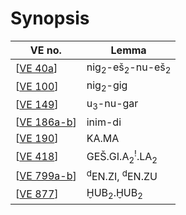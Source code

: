 # Synopsis

| VE no.        | Lemma                                            |
| ------------- | ------------------------------------------------ |
| [[VE 40a]]    | nig<sub>2</sub>-eš<sub>2</sub>-nu-eš<sub>2</sub> |
| [[VE 100]]    | nig<sub>2</sub>-gig                              |
| [[VE 149]]    | u<sub>3</sub>-nu-gar                             |
| [[VE 186a-b]] | inim-di                                          |
| [[VE 190]]    | KA.MA                                            |
| [[VE 418]]    | GEŠ.GI.A<sub>2</sub><sup>!</sup>.LA<sub>2</sub>  |
| [[VE 799a-b]] | <sup>d</sup>EN.ZI, <sup>d</sup>EN.ZU             |
| [[VE 877]]    | ḪUB<sub>2</sub>.ḪUB<sub>2</sub>                                        |


[//begin]: # "Autogenerated link references for markdown compatibility"
[VE 40a]: <VE 40a> "VE 40a"
[VE 100]: <VE 100> "VE 100"
[VE 149]: <VE 149> "VE 149"
[VE 186a-b]: <VE 186a-b> "VE 186a-b"
[VE 190]: <VE 190> "VE 190"
[VE 418]: <VE 418> "VE 418"
[VE 799a-b]: <VE 799a-b> "VE 799a-b"
[VE 877]: <VE 877> "VE 877"
[//end]: # "Autogenerated link references"